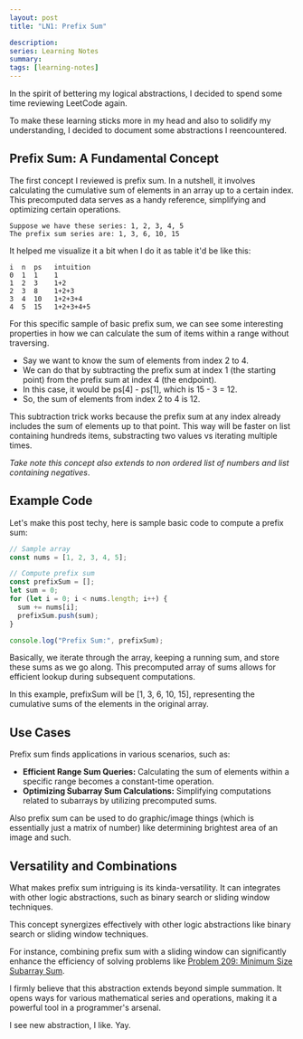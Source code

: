 ```yaml
---
layout: post
title: "LN1: Prefix Sum"

description:
series: Learning Notes
summary:
tags: [learning-notes]
---
```



In the spirit of bettering my logical abstractions, I decided to spend some time reviewing LeetCode again.

To make these learning sticks more in my head and also to solidify my understanding, I decided to document some abstractions I reencountered.

## Prefix Sum: A Fundamental Concept

The first concept I reviewed is prefix sum. In a nutshell, it involves calculating the cumulative sum of elements in an array up to a certain index. This precomputed data serves as a handy reference, simplifying and optimizing certain operations.

```
Suppose we have these series: 1, 2, 3, 4, 5
The prefix sum series are: 1, 3, 6, 10, 15
```

It helped me visualize it a bit when I do it as table it'd be like this:

```
i  n  ps   intuition
0  1  1    1
1  2  3    1+2
2  3  8    1+2+3
3  4  10   1+2+3+4
4  5  15   1+2+3+4+5
```

For this specific sample of basic prefix sum, we can see some interesting properties in how we can calculate the sum of items within a range without traversing. 

- Say we want to know the sum of elements from index 2 to 4.
- We can do that by subtracting the prefix sum at index 1 (the starting point) from the prefix sum at index 4 (the endpoint).
- In this case, it would be ps[4] - ps[1], which is 15 - 3 = 12.
- So, the sum of elements from index 2 to 4 is 12.

This subtraction trick works because the prefix sum at any index already includes the sum of elements up to that point. This way will be faster on list containing hundreds items, substracting two values vs iterating multiple times.

*Take note this concept also extends to non ordered list of numbers and list containing negatives*.

## Example Code

Let's make this post techy, here is sample basic code to compute a prefix sum:

```js
// Sample array
const nums = [1, 2, 3, 4, 5];

// Compute prefix sum
const prefixSum = [];
let sum = 0;
for (let i = 0; i < nums.length; i++) {
  sum += nums[i];
  prefixSum.push(sum);
}

console.log("Prefix Sum:", prefixSum);
```

Basically, we iterate through the array, keeping a running sum, and store these sums as we go along. This precomputed array of sums allows for efficient lookup during subsequent computations.

In this example, prefixSum will be [1, 3, 6, 10, 15], representing the cumulative sums of the elements in the original array.

## Use Cases

Prefix sum finds applications in various scenarios, such as:

- **Efficient Range Sum Queries:** Calculating the sum of elements within a specific range becomes a constant-time operation.
- **Optimizing Subarray Sum Calculations:** Simplifying computations related to subarrays by utilizing precomputed sums.

Also prefix sum can be used to do graphic/image things (which is essentially just a matrix of number) like determining brightest area of an image and such.

## Versatility and Combinations

What makes prefix sum intriguing is its kinda-versatility. It can integrates with other logic abstractions, such as binary search or sliding window techniques.

This concept synergizes effectively with other logic abstractions like binary search or sliding window techniques. 

For instance, combining prefix sum with a sliding window can significantly enhance the efficiency of solving problems like [Problem 209: Minimum Size Subarray Sum](https://leetcode.com/problems/minimum-size-subarray-sum/).

I firmly believe that this abstraction extends beyond simple summation. It opens ways for various mathematical series and operations, making it a powerful tool in a programmer's arsenal.

I see new abstraction, I like. Yay.